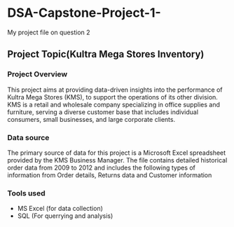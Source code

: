 # DSA-Capstone-Project-1-
My project file on question 2

## Project Topic(Kultra Mega Stores Inventory)

### Project Overview
This project aims at providing data-driven insights into the performance of Kultra Mega Stores (KMS), to support the operations of its other division. KMS is a retail and wholesale company specializing in office supplies and furniture, serving a diverse customer base that includes individual consumers, small businesses, and large corporate clients.

### Data source
The primary source of data for this project is a Microsoft Excel spreadsheet provided by the KMS Business Manager. The file contains detailed historical order data from 2009 to 2012 and includes the following types of information from Order details, Returns data and Customer information

### Tools used
- MS Excel (for data collection)
- SQL (For querrying and analysis)
